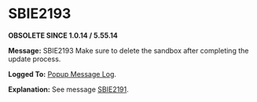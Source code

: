 # SBIE2193

**OBSOLETE SINCE 1.0.14 / 5.55.14**

**Message:** SBIE2193 Make sure to delete the sandbox after completing the update process.

**Logged To:** [Popup Message Log](PopupMessageLog.md).

**Explanation:** See message [SBIE2191](SBIE2191.md).
